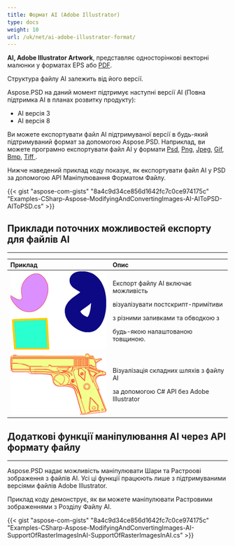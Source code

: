 ```yaml
---
title: Формат AI (Adobe Illustrator)
type: docs
weight: 10
url: /uk/net/ai-adobe-illustrator-format/
---
```


**AI, Adobe Illustrator Artwork**, представляє односторінкові векторні малюнки у форматах EPS або [PDF](https://wiki.fileformat.com/view/pdf/).

Структура файлу AI залежить від його версії.

Aspose.PSD на даний момент підтримує наступні версії AI (Повна підтримка AI в планах розвитку продукту):

- AI версія 3
- AI версія 8

Ви можете експортувати файл AI підтримуваної версії в будь-який підтримуваний формат за допомогою Aspose.PSD. Наприклад, ви можете програмно експортувати файл AI у формати [Psd](https://wiki.fileformat.com/image/psd/), [Png](https://wiki.fileformat.com/image/png/), [Jpeg](https://wiki.fileformat.com/image/jpeg/), [Gif](https://wiki.fileformat.com/image/gif/), [Bmp](https://wiki.fileformat.com/image/bmp/), [Tiff ](https://wiki.fileformat.com/image/tiff).

Нижче наведений приклад коду показує, як експортувати файл AI у PSD за допомогою API Маніпулювання Форматом Файлу.

{{< gist "aspose-com-gists" "8a4c9d34ce856d1642fc7c0ce974175c" "Examples-CSharp-Aspose-ModifyingAndConvertingImages-AI-AIToPSD-AIToPSD.cs" >}}


## **Приклади поточних можливостей експорту для файлів AI**
-----

|**Приклад**|**Опис**|
| :- | :- |
|![todo:image_alt_text](ai-adobe-illustrator-format_1.png)|<p>Експорт файлу AI включає можливість</p><p>візуалізувати постскрипт-примітиви</p><p>з різними заливками та обводкою з</p><p>будь-якою налаштованою товщиною.</p>|
|![todo:image_alt_text](ai-adobe-illustrator-format_2.png)|<p>Візуалізація складних шляхів з файлу AI</p><p>за допомогою C# API без Adobe Illustrator</p>|

## **Додаткові функції маніпулювання AI через API формату файлу**
-----
Aspose.PSD надає можливість маніпулювати Шари та Растроові зображення з файлів AI. Усі ці функції працюють лише з підтримуваними версіями файлів Adobe Illustrator.

Приклад коду демонструє, як ви можете маніпулювати Растровими зображеннями з Розділу Файлу AI.

{{< gist "aspose-com-gists" "8a4c9d34ce856d1642fc7c0ce974175c" "Examples-CSharp-Aspose-ModifyingAndConvertingImages-AI-SupportOfRasterImagesInAI-SupportOfRasterImagesInAI.cs" >}}
